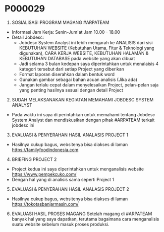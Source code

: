 # P000029

1. SOSIALISASI PROGRAM MAGANG #ARPATEAM
- Informasi Jam Kerja: Senin-Jum'at Jam 10.00 - 18.00
- Detail Jobdesc:
	- Jobdesc System Analyst ini lebih mengarah ke ANALISIS dari sisi KEBUTUHAN WEBSITE (Kebutuhan Utama, Fitur & Teknologi yang digunakan), CARA KERJA WEBSITE, KEBUTUHAN HALAMAN & KEBUTUHAN DATABASE pada website yang akan dibuat
	- Jadi selama 3 bulan kedepan saya diperintahkan untuk menalaisis 4 kategori tersebut dari setiap Project yang diberikan
	- Format laporan diserahkan dalam bentuk word
	- Gunakan gambar sebagai bahan acuan analisis (Jika ada)
	- Jangan terlalu cepat dalam menyelesaikan Project, pelan-pelan saja yang penting hasilnya sesuai dengan detail Project

2. SUDAH MELAKSANAKAN KEGIATAN MEMAHAMI JOBDESC SYSTEM ANALYST
- Pada waktu ini saya di perintahkan untuk memahami tentang Jobdesc System Analyst dan mendiskusikan dengan pihak #ARPATEAM terkait jobdesc ini

3. EVALUASI & PENYERAHAN HASIL ANALASIS PROJECT 1
- Hasilnya cukup bagus, websitenya bisa diakses di laman https://familyfoodindonesia.com

4. BRIEFING PROJECT 2
- Project kedua ini saya diperintahkan untuk menganalisis website https://www.pempekcuko.com/
- Dengan hal yang di analisis sama seperti Project 1

5. EVALUASI & PENYERAHAN HASIL ANALASIS PROJECT 2
- Hasilnya cukup bagus, websitenya bisa diakses di laman https://tokotasbanjarmasin.com/

6. EVALUASI HASIL PROSES MAGANG
Setelah magang di #ARPATEAM banyak hal yang saya dapatkan, terutama bagaimana cara menganalisis suatu website sebelum masuk proses produksi.